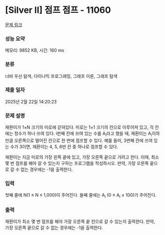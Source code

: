# [Silver II] 점프 점프 - 11060 

[문제 링크](https://www.acmicpc.net/problem/11060) 

### 성능 요약

메모리: 9852 KB, 시간: 160 ms

### 분류

너비 우선 탐색, 다이나믹 프로그래밍, 그래프 이론, 그래프 탐색

### 제출 일자

2025년 2월 22일 14:20:23

### 문제 설명

<p>재환이가 1×N 크기의 미로에 갇혀있다. 미로는 1×1 크기의 칸으로 이루어져 있고, 각 칸에는 정수가 하나 쓰여 있다. i번째 칸에 쓰여 있는 수를 A<sub>i</sub>라고 했을 때, 재환이는 A<sub>i</sub>이하만큼 오른쪽으로 떨어진 칸으로 한 번에 점프할 수 있다. 예를 들어, 3번째 칸에 쓰여 있는 수가 3이면, 재환이는 4, 5, 6번 칸 중 하나로 점프할 수 있다.</p>

<p>재환이는 지금 미로의 가장 왼쪽 끝에 있고, 가장 오른쪽 끝으로 가려고 한다. 이때, 최소 몇 번 점프를 해야 갈 수 있는지 구하는 프로그램을 작성하시오. 만약, 가장 오른쪽 끝으로 갈 수 없는 경우에는 -1을 출력한다.</p>

### 입력 

 <p>첫째 줄에 N(1 ≤ N ≤ 1,000)이 주어진다. 둘째 줄에는 A<sub>i</sub> (0 ≤ A<sub>i</sub> ≤ 100)가 주어진다.</p>

### 출력 

 <p>재환이가 최소 몇 번 점프를 해야 가장 오른쪽 끝 칸으로 갈 수 있는지 출력한다. 만약, 가장 오른쪽 끝으로 갈 수 없는 경우에는 -1을 출력한다.</p>

